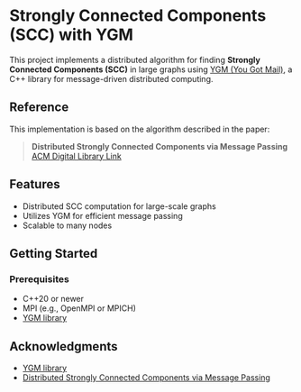# Strongly Connected Components (SCC) with YGM

This project implements a distributed algorithm for finding **Strongly Connected Components (SCC)** in large graphs using [YGM (You Got Mail)](https://github.com/LLNL/ygm), a C++ library for message-driven distributed computing.

## Reference

This implementation is based on the algorithm described in the paper:

> **Distributed Strongly Connected Components via Message Passing**  
> [ACM Digital Library Link](https://dl.acm.org/doi/10.1145/3581784.3607071)

## Features

- Distributed SCC computation for large-scale graphs
- Utilizes YGM for efficient message passing
- Scalable to many nodes

## Getting Started

### Prerequisites

- C++20 or newer
- MPI (e.g., OpenMPI or MPICH)
- [YGM library](https://github.com/LLNL/ygm)

## Acknowledgments

- [YGM library](https://github.com/LLNL/ygm)
- [Distributed Strongly Connected Components via Message Passing](https://dl.acm.org/doi/10.1145/3581784.3607071)
